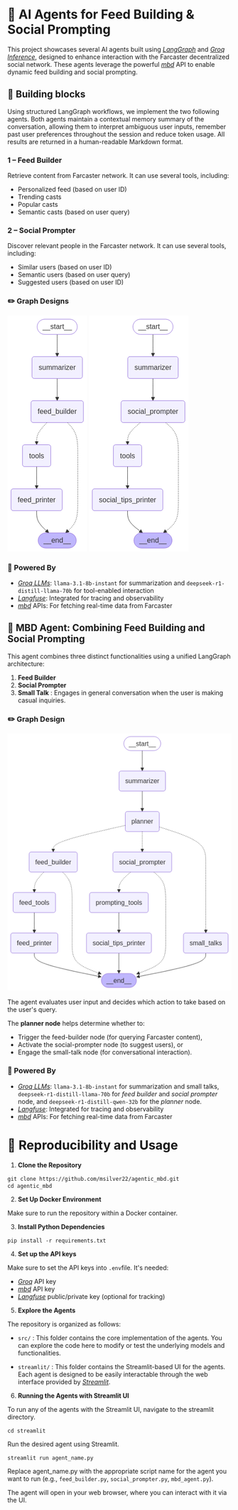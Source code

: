 # 🤖 AI Agents for Feed Building & Social Prompting 

This project showcases several AI agents built using [*LangGraph*](https://www.langchain.com/langgraph) and [*Groq Inference*](https://groq.com/), designed to enhance interaction with the Farcaster decentralized social network. These agents leverage the powerful [*mbd*](https://www.mbd.xyz/) API to enable dynamic feed building and social prompting.

## 🔧 Building blocks
Using structured LangGraph workflows, we implement the two following agents.
Both agents maintain a contextual memory summary of the conversation, allowing them to interpret ambiguous user inputs, remember past user preferences throughout the session and reduce token usage.
All results are returned in a human-readable Markdown format.

### 1 – Feed Builder
Retrieve content from Farcaster network.
It can use several tools, including:
- Personalized feed (based on user ID)
- Trending casts
- Popular casts
- Semantic casts (based on user query)

### 2 – Social Prompter
Discover relevant people in the Farcaster network.
It can use several tools, including:
- Similar users (based on user ID)
- Semantic users (based on user query)
- Suggested users (based on user ID)

### ✏️ Graph Designs

![Architecture](graphs/feed_builder.png)
![Architecture](graphs/social_prompter.png)



### 🧠 Powered By
- [*Groq LLMs*](https://console.groq.com/dashboard/limits): `llama-3.1-8b-instant` for summarization and `deepseek-r1-distill-llama-70b` for tool-enabled interaction
- [*Langfuse*](https://cloud.langfuse.com/): Integrated for tracing and observability
- [*mbd*](https://docs.mbd.xyz/reference/intro/getting-started) APIs: For fetching real-time data from Farcaster


## 🤖 MBD Agent: Combining Feed Building and Social Prompting

This agent combines three distinct functionalities using a unified LangGraph architecture:
1. **Feed Builder**
2. **Social Prompter** 
3. **Small Talk** : Engages in general conversation when the user is making casual inquiries.

### ✏️ Graph Design
![Architecture](graphs/mbd_agent.png)

The agent evaluates user input and decides which action to take based on the user's query.

The **planner node** helps determine whether to:
- Trigger the feed-builder node (for querying Farcaster content),
- Activate the social-prompter node (to suggest users), or
- Engage the small-talk node (for conversational interaction).

### 🧠 Powered By
- [*Groq LLMs*](https://console.groq.com/dashboard/limits): `llama-3.1-8b-instant` for summarization and small talks, `deepseek-r1-distill-llama-70b` for *feed builder* and *social prompter* node, and `deepseek-r1-distill-qwen-32b` for the *planner* node.
- [*Langfuse*](https://cloud.langfuse.com/): Integrated for tracing and observability
- [*mbd*](https://docs.mbd.xyz/reference/intro/getting-started) APIs: For fetching real-time data from Farcaster

# 🚀 Reproducibility and Usage

1. **Clone the Repository**
```
git clone https://github.com/msilver22/agentic_mbd.git
cd agentic_mbd
```

2. **Set Up Docker Environment**

Make sure to run the repository within a Docker container. 

3. **Install Python Dependencies**
```
pip install -r requirements.txt
```
4. **Set up the API keys**

Make sure to set the API keys into `.env`file. It's needed:
- [*Groq*](https://console.groq.com/dashboard/limits) API key
- [*mbd*](https://docs.mbd.xyz/reference/intro/getting-started) API key
- [*Langfuse*](https://cloud.langfuse.com/) public/private key (optional for tracking)
   
5. **Explore the Agents**
   
The repository is organized as follows:
- `src/` : This folder contains the core implementation of the agents. You can explore the code here to modify or test the underlying models and functionalities.

- `streamlit/` : This folder contains the Streamlit-based UI for the agents. Each agent is designed to be easily interactable through the web interface provided by [*Streamlit*](https://streamlit.io/).

6. **Running the Agents with Streamlit UI**
   
To run any of the agents with the Streamlit UI, navigate to the streamlit directory.
```
cd streamlit
```
Run the desired agent using Streamlit.

```
streamlit run agent_name.py
```
Replace agent_name.py with the appropriate script name for the agent you want to run (e.g., `feed_builder.py`, `social_prompter.py`, `mbd_agent.py`).

The agent will open in your web browser, where you can interact with it via the UI.


